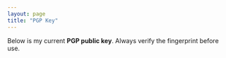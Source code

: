 ```yaml
---
layout: page
title: "PGP Key"
---
```


Below is my current **PGP public key**. Always verify the fingerprint before use.